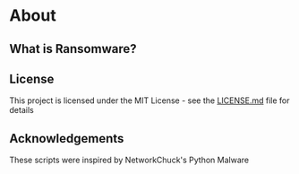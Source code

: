 # About

## What is Ransomware?

## License
This project is licensed under the MIT License - see the [LICENSE.md](https://github.com/DaveRoppo/Cyber-Security/blob/main/LICENSE) file for details

## Acknowledgements 
These scripts were inspired by NetworkChuck's Python Malware 
